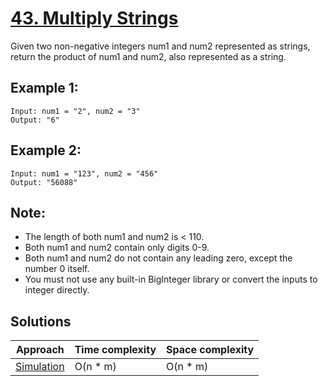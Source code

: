 # [43. Multiply Strings](https://leetcode.com/problems/multiply-strings/)

Given two non-negative integers num1 and num2 represented as strings, return the product of num1 and num2, also represented as a string.

## Example 1:

```
Input: num1 = "2", num2 = "3"
Output: "6"
```

## Example 2:

```
Input: num1 = "123", num2 = "456"
Output: "56088"
```

## Note:

* The length of both num1 and num2 is < 110.
* Both num1 and num2 contain only digits 0-9.
* Both num1 and num2 do not contain any leading zero, except the number 0 itself.
* You must not use any built-in BigInteger library or convert the inputs to integer directly.

## Solutions

|   Approach  | Time complexity | Space complexity |
|-------------|-----------------|------------------|
| [Simulation](solution1.md) | O(n * m) | O(n * m) |